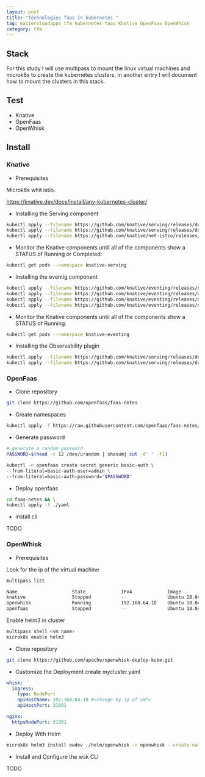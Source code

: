 ```yaml
---
layout: post
title: "Technologies faas in kubernetes "
tag: mastercloudapps tfm kubernetes faas Knative OpenFaas OpenWhisk
category: tfm
---
```


## Stack

For this study I will use multipass to mount the linux virtual machines and microk8s to create the kubernetes clusters, in another entry I will document how to mount the clusters in this stack.


## Test

- Knative
- OpenFaas
- OpenWhisk

<!--more-->

## Install  

### Knative

- Prerequisites

Microk8s whit istio.

<https://knative.dev/docs/install/any-kubernetes-cluster/>

- Installing the Serving component
  
~~~bash
kubectl apply --filename https://github.com/knative/serving/releases/download/v0.15.0/serving-crds.yaml
kubectl apply --filename https://github.com/knative/serving/releases/download/v0.15.0/serving-core.yaml
kubectl apply --filename https://github.com/knative/net-istio/releases/download/v0.15.0/release.yaml
~~~

- Monitor the Knative components until all of the components show a STATUS of Running or Completed:

~~~bash
kubectl get pods --namespace knative-serving
~~~

- Installing the eventig component
  
~~~bash
kubectl apply --filename https://github.com/knative/eventing/releases/download/v0.16.0/eventing-crds.yaml
kubectl apply --filename https://github.com/knative/eventing/releases/download/v0.16.0/eventing-core.yaml
kubectl apply --filename https://github.com/knative/eventing/releases/download/v0.16.0/in-memory-channel.yaml
kubectl apply --filename https://github.com/knative/eventing/releases/download/v0.16.0/mt-channel-broker.yaml
~~~

- Monitor the Knative components until all of the components show a STATUS of Running:

~~~bash
kubectl get pods --namespace knative-eventing
~~~

- Installing the Observability plugin

~~~bash
kubectl apply --filename https://github.com/knative/serving/releases/download/v0.16.0/monitoring-core.yaml
kubectl apply --filename https://github.com/knative/serving/releases/download/v0.16.0/monitoring-metrics-prometheus.yaml
~~~


### OpenFaas

- Clone repository

~~~bash
git clone https://github.com/openfaas/faas-netes
~~~

- Create namespaces

~~~bash
kubectl apply -f https://raw.githubusercontent.com/openfaas/faas-netes/master/namespaces.yml
~~~

- Generate password

~~~BASH
# generate a random password
PASSWORD=$(head -c 12 /dev/urandom | shasum| cut -d' ' -f1)

kubectl -n openfaas create secret generic basic-auth \
--from-literal=basic-auth-user=admin \
--from-literal=basic-auth-password="$PASSWORD"
~~~

- Deploy openfaas

~~~bash
cd faas-netes && \
kubectl apply -f ./yaml
~~~

- install cli

TODO

### OpenWhisk

- Prerequisites

Look for the ip of the virtual machine

~~~bash
multipass list

Name                    State             IPv4             Image
knative                 Stopped           --               Ubuntu 18.04 LTS
openwhisk               Running           192.168.64.10    Ubuntu 18.04 LTS
openfaas                Stopped           --               Ubuntu 18.04 LTS
~~~

Enable helm3 in cluster
~~~bash
multipass shell <vm name>
microk8s enable helm3
~~~

- Clone repository

~~~bash
git clone https://github.com/apache/openwhisk-deploy-kube.git
~~~



- Customize the Deployment
  create mycluster.yaml

~~~yaml
whisk:
  ingress:
    type: NodePort
    apiHostName: 192.168.64.10 #<change by ip of vm*>
    apiHostPort: 31001

nginx:
  httpsNodePort: 31001
~~~

- Deploy With Helm

~~~bash
microk8s helm3 install owdev ./helm/openwhisk -n openwhisk --create-namespace -f mycluster.yaml
~~~


- Install and Configure the wsk CLI

TODO